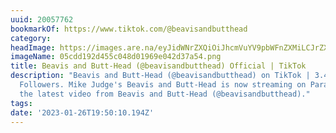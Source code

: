 ```yaml
---
uuid: 20057762
bookmarkOf: https://www.tiktok.com/@beavisandbutthead
category: 
headImage: https://images.are.na/eyJidWNrZXQiOiJhcmVuYV9pbWFnZXMiLCJrZXkiOiIyMDA1Nzc2Mi9vcmlnaW5hbF8wNWNkZDE5MmQ0NTVjMDQ4ZDAxOTY5ZTA0MmQzN2E1NC5wbmciLCJlZGl0cyI6eyJyZXNpemUiOnsid2lkdGgiOjEyMDAsImhlaWdodCI6MTIwMCwiZml0IjoiaW5zaWRlIiwid2l0aG91dEVubGFyZ2VtZW50Ijp0cnVlfSwid2VicCI6eyJxdWFsaXR5Ijo5MH0sImpwZWciOnsicXVhbGl0eSI6OTB9LCJyb3RhdGUiOm51bGx9fQ==?bc=0
imageName: 05cdd192d455c048d01969e042d37a54.png
title: Beavis and Butt-Head (@beavisandbutthead) Official | TikTok
description: "Beavis and Butt-Head (@beavisandbutthead) on TikTok | 3.4M Likes. 534.5K
  Followers. Mike Judge's Beavis and Butt-Head is now streaming on Paramount+ \U0001F918.Watch
  the latest video from Beavis and Butt-Head (@beavisandbutthead)."
tags: 
date: '2023-01-26T19:50:10.194Z'
---
```

